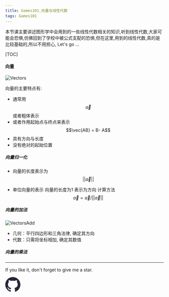 ```yaml
---
title: Games101_向量与线性代数
tags: Games101
---
```


本节课主要讲述图形学中会用到的一些线性代数相关的知识,听到线性代数,大家可能会恐惧,仿佛回到了学校中被公式支配的恐惧,但在这里,用到的线性代数,真的是比较基础的,所以不用担心, Let's go ...

<!--more-->
[TOC]

#### 向量

![Vectors](img/assets/Games101/../../../../img/assets/Games101/GAMES101_Lecture_07.png)

向量的主要特点有:

* 通常用$$\vec{a} $$  或者粗体表示
* 或者作用起始点与终点来表示$$\vec{AB} = B- A$$
* 具有方向与长度
* 没有绝对的起始位置

##### 向量归一化
* 向量的长度表示为 $$||\vec{a}||$$

* 单位向量的表示
   向量的长度为1
   表示为方向
   计算方法$$\vec{a} = \vec{a} / ||\vec{a}||$$

##### 向量的加法
![VectorsAdd](img/assets/Games101/../../../../img/assets/Games101/GAMES101_Lecture_08.png)

* 几何：平行四边形和三角法律, 确定其方向
* 代数：只需将坐标相加, 确定其数值

##### 向量的乘法

  
---
If you like it, don't forget to give me a star.

[![Star This Project](/img/assets/github.svg)](https://github.com/fwzhuang/fwzhuang.github.io)